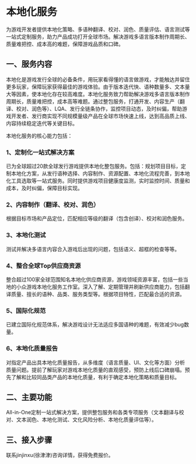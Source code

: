 # 本地化服务

为游戏开发者提供本地化策略、多语种翻译、校对、润色、质量评估、语言测试等一站式定制服务，助力产品成功打开全球市场。解决游戏多语言版本制作周期长、质量难把控、成本高的难题，保障游戏品质和口碑。



## 一、服务内容

本地化是游戏发行全球的必备条件，用玩家看得懂的语言做游戏，才能触达并留住更多玩家，保障玩家获得最佳的游戏体验。由于版本迭代快、语种数量多、文本量大等因素，使本地化存在较高难度。本地化服务致力帮助解决游戏多语言版本制作周期长，质量难把控，成本高等难题。通过整包服务，打通开发、内容生产（翻译、校对、润色等）、LQA、发行全链条协作，监控项目动态，及时纠偏，帮助游戏开发者、发行商实现不同规模量级产品在全球市场快速上线，达到高品质上线、内容持续稳定迭代等关键目标。

本地化服务的核心能力包括：

### 1、定制化一站式解决方案

已为全球超过20款全球发行游戏提供本地化整包服务。包括：规划项目目标，定制本地化方案，从发行语种选择、内容制作、资源配置、本地化流程完善，到本地化工具选取等一站式服务。同时提供游戏项目健康度监测，实时监控时间、质量和成本，及时纠偏，保障目标实现。

### 2、内容制作（翻译、校对、润色）

根据目标市场和产品定位，匹配相应等级的翻译（包含创译）、校对和润色服务。

### 3、本地化测试

测试并解决多语言内容合入游戏后出现的问题，包括语义、超框的检查等等。

### 4、整合全球Top供应商资源

整合超过100家全球范围知名本地化供应商资源，游戏领域资源丰富，包括一些当地的小众游戏本地化服务工作室。深入了解、定期管理并刷新供应商能力，包括翻译质量、擅长的语种、品类、服务类型等。根据项目特性，匹配最合适的资源。

### 5、国际化规范

已建立国际化规范体系，解决游戏设计无法适应多国语种的难题，有效减少bug数量。

### 6、本地化质量报告

对指定产品出具本地化质量报告，从多维度（语言质量、UI、文化等方面）分析质量问题。提前了解玩家对游戏本地化质量的直观感受，预防上线后口碑崩塌。预先了解和比较同品类产品的本地化质量，有利于确定本地化策略和质量目标。

 

## 二、主要功能

All-in-One定制一站式解决方案，提供整包服务和各类专项服务（文本翻译与校对、文本润色、本地化测试、文化风险分析、本地化质量评估等）。

 

## 三、接入步骤

联系jinjinxu(徐津津)咨询详情，获得免费报价。